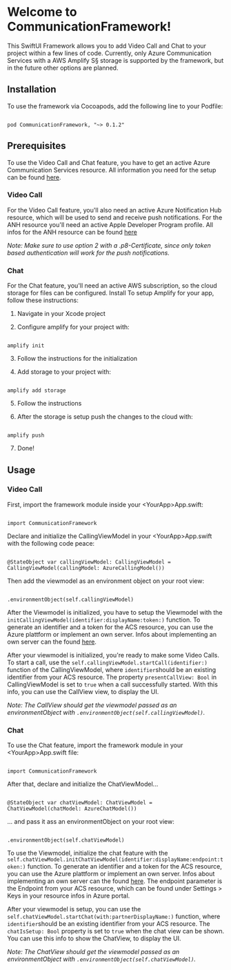 
# Welcome to CommunicationFramework!

  

This SwiftUI Framework allows you to add Video Call and Chat to your project within a few lines of code. Currently, only Azure Communication Services with a AWS Amplify S§ storage is supported by the framework, but in the future other options are planned.

  

## Installation

To use the framework via Cocoapods, add the following line to your Podfile:

```

pod CommunicationFramework, "~> 0.1.2"

```

  

## Prerequisites

To use the Video Call and Chat feature, you have to get an active Azure Communication Services resource. All information you need for the setup can be found [here](https://docs.microsoft.com/en-us/azure/communication-services/quickstarts/create-communication-resource?tabs=windows&pivots=platform-azp).

  

### Video Call

For the Video Call feature, you'll also need an active Azure Notification Hub resource, which will be used to send and receive push notifications. For the ANH resource you'll need an active Apple Developer Program profile. All infos for the ANH resource can be found [here](https://docs.microsoft.com/en-us/azure/notification-hubs/ios-sdk-get-started#create-a-certificate-for-notification-hubs)

_Note: Make sure to use option 2 with a .p8-Certificate, since only token based authentication will work for the push notifications._

  

### Chat

For the Chat feature, you'll need an active AWS subscription, so the cloud storage for files can be configured.  Install  To setup Amplify for your app, follow these instructions:

  

1. Navigate in your Xcode project

2. Configure amplify for your project with:

```

amplify init

```

3. Follow the instructions for the initialization

4. Add storage to your project with:

```

amplify add storage

```

5. Follow the instructions

6. After the storage is setup push the changes to the cloud with:

```

amplify push

```

7. Done!

  

## Usage

### Video Call

First, import the framework module inside your \<YourApp\>App.swift:

```

import CommunicationFramework

```

Declare and initialize the CallingViewModel in your \<YourApp\>App.swift with the following code peace:

```

@StateObject var callingViewModel: CallingViewModel = CallingViewModel(callingModel: AzureCallingModel())

```

Then add the viewmodel as an environment object on your root view:

```

.environmentObject(self.callingViewModel)

```

After the Viewmodel is initialized, you have to setup the Viewmodel with the ``initCallingViewModel(identifier:displayName:token:)`` function. To generate an identifier and a token for the ACS resource, you can use the Azure plattform or implement an own server. Infos about implementing an own server can the found [here](https://docs.microsoft.com/de-de/azure/communication-services/quickstarts/access-tokens?pivots=programming-language-javascript).

After your viewmodel is initialized, you're ready to make some Video Calls. To start a call, use the ``self.callingViewModel.startCall(identifier:)`` function of the CallingViewModel, where ``identifier``should be an existing identifier from your ACS resource. The property ``presentCallView: Bool`` in CallingViewModel is set to ``true`` when a call successfully started. With this info, you can use the CallView view, to display the UI.

_Note: The CallView should get the viewmodel passed as an environmentObject with ``.environmentObject(self.callingViewModel)``._

  

### Chat

To use the Chat feature, import the framework module in your \<YourApp\>App.swift file:

```

import CommunicationFramework

```

After that, declare and initialize the ChatViewModel...

```

@StateObject var chatViewModel: ChatViewModel = ChatViewModel(chatModel: AzureChatModel())

```

... and pass it ass an environmentObject on your root view:

```

.environmentObject(self.chatViewModel)

```

To use the Viewmodel, initialize the chat feature with the ``self.chatViewModel.initChatViewModel(identifier:displayName:endpoint:token:)`` function. To generate an identifier and a token for the ACS resource, you can use the Azure plattform or implement an own server. Infos about implementing an own server can the found [here](https://docs.microsoft.com/de-de/azure/communication-services/quickstarts/access-tokens?pivots=programming-language-javascript). The endpoint parameter is the Endpoint from your ACS resource, which can be found under Settings > Keys in your resource infos in Azure portal.

After your viewmodel is setup, you can use the ``self.chatViewModel.startChat(with:partnerDisplayName:)`` function, where ``identifier``should be an existing identifier from your ACS resource. The ``chatIsSetup: Bool`` property is set to ``true`` when the chat view can be shown. You can use this info to show the ChatView, to display the UI.

_Note: The ChatView should get the viewmodel passed as an environmentObject with ``.environmentObject(self.chatViewModel)``._
